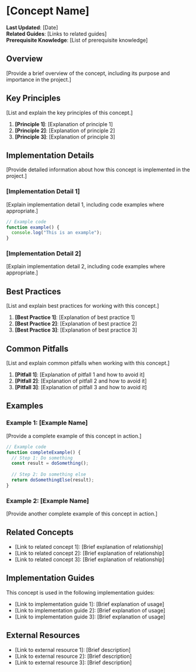 # [Concept Name]

**Last Updated**: [Date]  
**Related Guides**: [Links to related guides]  
**Prerequisite Knowledge**: [List of prerequisite knowledge]

## Overview

[Provide a brief overview of the concept, including its purpose and importance in the project.]

## Key Principles

[List and explain the key principles of this concept.]

1. **[Principle 1]**: [Explanation of principle 1]
2. **[Principle 2]**: [Explanation of principle 2]
3. **[Principle 3]**: [Explanation of principle 3]

## Implementation Details

[Provide detailed information about how this concept is implemented in the project.]

### [Implementation Detail 1]

[Explain implementation detail 1, including code examples where appropriate.]

```javascript
// Example code
function example() {
  console.log("This is an example");
}
```

### [Implementation Detail 2]

[Explain implementation detail 2, including code examples where appropriate.]

## Best Practices

[List and explain best practices for working with this concept.]

1. **[Best Practice 1]**: [Explanation of best practice 1]
2. **[Best Practice 2]**: [Explanation of best practice 2]
3. **[Best Practice 3]**: [Explanation of best practice 3]

## Common Pitfalls

[List and explain common pitfalls when working with this concept.]

1. **[Pitfall 1]**: [Explanation of pitfall 1 and how to avoid it]
2. **[Pitfall 2]**: [Explanation of pitfall 2 and how to avoid it]
3. **[Pitfall 3]**: [Explanation of pitfall 3 and how to avoid it]

## Examples

### Example 1: [Example Name]

[Provide a complete example of this concept in action.]

```javascript
// Example code
function completeExample() {
  // Step 1: Do something
  const result = doSomething();
  
  // Step 2: Do something else
  return doSomethingElse(result);
}
```

### Example 2: [Example Name]

[Provide another complete example of this concept in action.]

## Related Concepts

- [Link to related concept 1]: [Brief explanation of relationship]
- [Link to related concept 2]: [Brief explanation of relationship]
- [Link to related concept 3]: [Brief explanation of relationship]

## Implementation Guides

This concept is used in the following implementation guides:

- [Link to implementation guide 1]: [Brief explanation of usage]
- [Link to implementation guide 2]: [Brief explanation of usage]
- [Link to implementation guide 3]: [Brief explanation of usage]

## External Resources

- [Link to external resource 1]: [Brief description]
- [Link to external resource 2]: [Brief description]
- [Link to external resource 3]: [Brief description] 